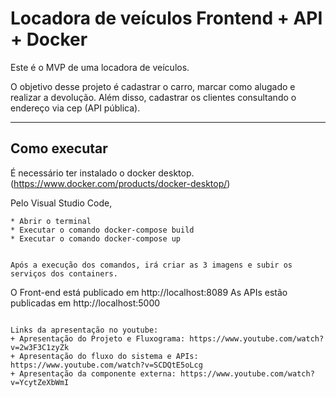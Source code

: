 # Locadora de veículos Frontend + API + Docker

Este é o MVP de uma locadora de veículos.

O objetivo desse projeto é cadastrar o carro, marcar como alugado e realizar a devolução. Além disso, cadastrar os clientes consultando o endereço via cep (API pública).

---
## Como executar 

É necessário ter instalado o docker desktop. (https://www.docker.com/products/docker-desktop/)

Pelo Visual Studio Code,
```
* Abrir o terminal
* Executar o comando docker-compose build
* Executar o comando docker-compose up


Após a execução dos comandos, irá criar as 3 imagens e subir os serviços dos containers.

```
O Front-end está publicado em http://localhost:8089
As APIs estão publicadas em http://localhost:5000
```

Links da apresentação no youtube:
+ Apresentação do Projeto e Fluxograma: https://www.youtube.com/watch?v=2w3F3C1zyZk
+ Apresentação do fluxo do sistema e APIs: https://www.youtube.com/watch?v=SCDQtE5oLcg
+ Apresentação da componente externa: https://www.youtube.com/watch?v=YcytZeXbWmI
